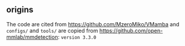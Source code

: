 ## origins 
The code are cited from https://github.com/MzeroMiko/VMamba and
`configs/` and `tools/` are copied from https://github.com/open-mmlab/mmdetection: `version 3.3.0`
 